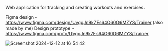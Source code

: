 Web application for tracking and creating workouts and exercises.

Figma design - https://www.figma.com/design/UyggJn9k7Es64O60O6MZYS/Trainer (also made by me)
Design prototype - https://www.figma.com/proto/UyggJn9k7Es64O60O6MZYS/Trainer

![Screenshot 2024-12-12 at 16 54 42](https://github.com/user-attachments/assets/7be2c7e9-cfb6-4b8f-adba-8368ba315a7a)
